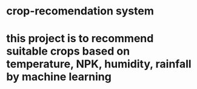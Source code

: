 # crop-recomendation system
# this project is to recommend suitable crops based on temperature, NPK, humidity, rainfall by machine learning 
# 
